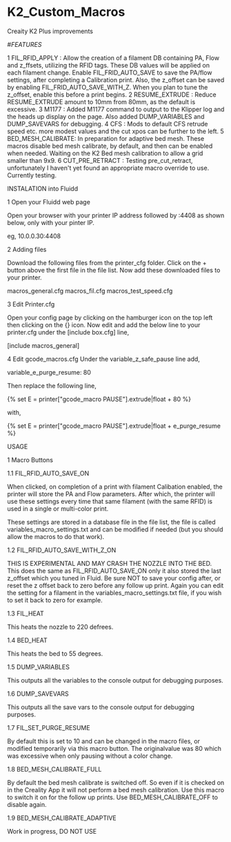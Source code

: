 # K2_Custom_Macros
Creaity K2 Plus improvements

#_FEATURES_

1 FIL_RFID_APPLY : Allow the creation of a filament DB containing PA, Flow and z_ffsets, utilizing the RFID tags.  These DB values will be applied on each filament change.  Enable FIL_FRID_AUTO_SAVE to save the PA/flow settings, after completing a Calibration print.  Also, the z_offset can be saved by enabling FIL_FRID_AUTO_SAVE_WITH_Z. When you plan to tune the z_offset, enable this before a print begins.
2 RESUME_EXTRUDE : Reduce RESUME_EXTRUDE amount to 10mm from 80mm, as the default is excessive.
3 M1177 : Added M1177 command to output to the Klipper log and the heads up display on the page.  Also added DUMP_VARIABLES and DUMP_SAVEVARS for debugging.
4 CFS : Mods to default CFS retrude speed etc. more modest values and the cut xpos can be further to the left.
5 BED_MESH_CALIBRATE: In preparation for adaptive bed mesh. These macros disable bed mesh calibrate, by default, and then can be enabled when needed. Waiting on the K2 Bed mesh calibration to allow a grid smaller than 9x9.
6 CUT_PRE_RETRACT : Testing pre_cut_retract, unfortunately I haven't yet found an appropriate macro override to use.  Currently testing.




INSTALATION into Fluidd


1 Open your Fluidd web page

Open your browser with your printer IP address followed by :4408 as shown below, only with your pinter IP.

eg,  10.0.0.30:4408


2 Adding files

Download the following files from the printer_cfg folder.  Click on the + button above the first file in the file list.  Now add these downloaded files to your printer.

macros_general.cfg
macros_fil.cfg
macros_test_speed.cfg


3 Edit Printer.cfg

Open your config page by clicking on the hamburger icon on the top left then clicking on the {} icon.  Now edit and add the below line to your printer.cfg under the [include box.cfg] line,

[include macros_general]


4 Edit gcode_macros.cfg
Under the variable_z_safe_pause line add,

variable_e_purge_resume: 80

Then replace the following line,

  {% set E = printer["gcode_macro PAUSE"].extrude|float + 80 %}

with,

  {% set E = printer["gcode_macro PAUSE"].extrude|float + e_purge_resume %}


USAGE

1 Macro Buttons

1.1 FIL_RFID_AUTO_SAVE_ON 

When clicked, on completion of a print with filament Calibation enabled, the printer will store the PA and Flow parameters.  After which, the printer will use these settings every time that same filament (with the same RFID) is used in a single or multi-color print.

These settings are stored in a database file in the file list, the file is called variables_macro_settings.txt and can be modified if needed (but you should allow the macros to do that work).

1.2 FIL_RFID_AUTO_SAVE_WITH_Z_ON

THIS IS EXPERIMENTAL AND MAY CRASH THE NOZZLE INTO THE BED.  This does the same as FIL_RFID_AUTO_SAVE_ON only it also stored the last z_offset which you tuned in Fluid.  Be sure NOT to save your config after, or reset the z offset back to zero before any follow up print.  Again you can edit the setting for a filament in the variables_macro_settings.txt file, if you wish to set it back to zero for example.

1.3 FIL_HEAT

This heats the nozzle to 220 defrees.

1.4 BED_HEAT

This heats the bed to 55 degrees.

1.5 DUMP_VARIABLES 

This outputs all the variables to the console output for debugging purposes. 

1.6 DUMP_SAVEVARS 

This outputs all the save vars to the console output for debugging purposes. 

1.7 FIL_SET_PURGE_RESUME

By default this is set to 10 and can be changed in the macro files, or modified temporarily via this macro button.  The originalvalue was 80 which was excessive when only pausing without a color change.

1.8 BED_MESH_CALIBRATE_FULL

By default the bed mesh calibrate is switched off.  So even if it is checked on in the Creality App it will not perform a bed mesh calibration.  Use this macro to switch it on for the follow up prints.  Use BED_MESH_CALIBRATE_OFF to disable again.  

1.9 BED_MESH_CALIBRATE_ADAPTIVE

Work in progress, DO NOT USE



